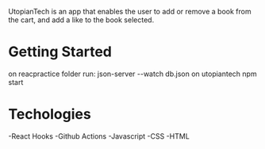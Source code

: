 UtopianTech is an app that enables the user to add or remove a book from the cart, and add a like to the book selected.

# Getting Started
on reacpractice folder run:
json-server --watch db.json
on utopiantech
npm start

# Techologies 
-React Hooks
-Github Actions
-Javascript
-CSS
-HTML
